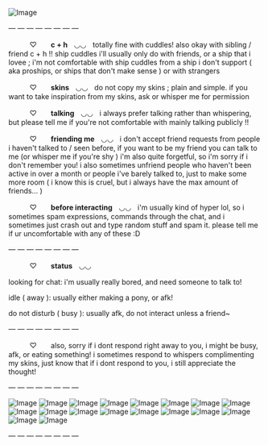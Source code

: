 ![Image](https://github.com/user-attachments/assets/89e08b4e-f6f7-446b-af64-93a3629b0a28)

— — — — — — — —

　　　♡　　**c + h**ㅤ◡◡ㅤtotally fine with cuddles! also okay with sibling / friend c + h !! ship cuddles i'll usually only do with friends, or a ship that i lovee ; i'm not comfortable with ship cuddles from a ship i don't support ( aka proships, or ships that don't make sense ) or with strangers

　　　♡　　**skins**ㅤ◡◡ㅤdo not copy my skins ; plain and simple. if you want to take inspiration from my skins, ask or whisper me for permission

　　　♡　　**talking**ㅤ◡◡ㅤi always prefer talking rather than whispering, but please tell me if you're not comfortable with mainly talking publicly !!

　　　♡　　**friending me**ㅤ◡◡ㅤi don't accept friend requests from people i haven't talked to / seen before, if you want to be my friend you can talk to me (or whisper me if you're shy ) i'm also quite forgetful, so i'm sorry if i don't remember you! i also sometimes unfriend people who haven't been active in over a month or people i've barely talked to, just to make some more room ( i know this is cruel, but i always have the max amount of friends... )

　　　♡　　**before interacting**ㅤ◡◡ㅤi'm usually kind of hyper lol, so i sometimes spam expressions, commands through the chat, and i sometimes just crash out and type random stuff and spam it. please tell me if ur uncomfortable with any of these :D

— — — — — — — —

　　　♡　　**status**ㅤ◡◡ㅤ
   
   looking for chat: i'm usually really bored, and need someone to talk to!
   
   idle ( away ): usually either making a pony, or afk! 
   
   do not disturb ( busy ): usually afk, do not interact unless a friend~

— — — — — — — —

　　　♡　　also, sorry if i dont respond right away to you, i might be busy, afk, or eating something! i sometimes respond to whispers complimenting my skins, just know that if i dont respond to you, i still appreciate the thought!

— — — — — — — —

![Image](https://github.com/user-attachments/assets/809a2727-2398-4f39-a18d-ccaeafbcdc83)
![Image](https://github.com/user-attachments/assets/71fe4e4a-c44d-4a85-aa01-f4060dde7240)
![Image](https://github.com/user-attachments/assets/18860cf3-c476-479d-a0da-2ce1e29a549e)
![Image](https://github.com/user-attachments/assets/12698f96-5d61-47e0-9cdb-7cc85788ebd9)
![Image](https://github.com/user-attachments/assets/cfe8934a-07c6-4bc1-a520-a424a62da971)
![Image](https://github.com/user-attachments/assets/02d85075-ccfe-409b-b8b3-2188fdadd1ee)
![Image](https://github.com/user-attachments/assets/59f35844-8971-4e87-82ec-556753dbadc3)
![Image](https://github.com/user-attachments/assets/a1681641-5f9a-43aa-b537-d299de833192)
![Image](https://github.com/user-attachments/assets/332c9750-3f8a-41d4-b11e-bc414cf4dbf3)
![Image](https://github.com/user-attachments/assets/8fd053fb-4bd1-4ccb-b841-5f5ed18b9a0e)
![Image](https://github.com/user-attachments/assets/e75b5f63-dd30-450d-a72d-ea122cde6196)
![Image](https://github.com/user-attachments/assets/51a7a424-b9ca-4f5c-bde2-a0c80e8c0768)
![Image](https://github.com/user-attachments/assets/c52a91fa-22e0-4ce8-9578-d8d17e459042)
![Image](https://github.com/user-attachments/assets/d977cc3f-6fa9-4050-9f6d-1e74047b7caa)
![Image](https://github.com/user-attachments/assets/188446dd-0ac0-4f55-9254-4caf95c5b2b2)
![Image](https://github.com/user-attachments/assets/5947581c-3f03-45e7-9b6c-b08b07689747)
![Image](https://github.com/user-attachments/assets/7082f574-5bd0-492d-b7d3-cb5efd783807)
![Image](https://github.com/user-attachments/assets/2e469279-52fb-41af-952c-c38c35cff899)

— — — — — — — —
